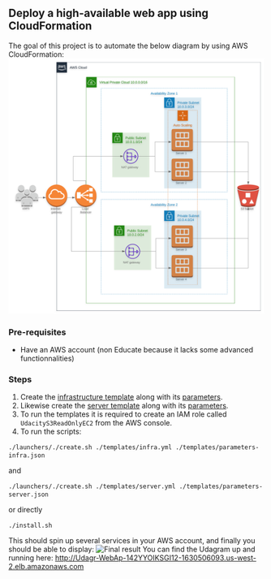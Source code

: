 ## Deploy a high-available web app using CloudFormation
The goal of this project is to automate the below diagram by using AWS CloudFormation:
![](images/project-architecture-diagram.png "Architecture diagram")
### Pre-requisites
- Have an AWS account (non Educate because it lacks some advanced functionnalities)
### Steps
1. Create the [infrastructure template](./templates/infra.yml) along with its [parameters](./templates/parameters-infra.json).
2. Likewise create the [server template](./templates/server.yml) along with its [parameters](./templates/parameters-server.json).
3. To run the templates it is required to create an IAM role called `UdacityS3ReadOnlyEC2` from the AWS console.
4. To run the scripts:
```
./launchers/./create.sh ./templates/infra.yml ./templates/parameters-infra.json 
```
and
```
./launchers/./create.sh ./templates/server.yml ./templates/parameters-server.json
```
or directly 
```
./install.sh
```
This should spin up several services in your AWS account, and finally you should be able to display:
![](images/itWorks.png "Final result")
You can find the Udagram up and running here: http://Udagr-WebAp-142YYOIKSGI12-1630506093.us-west-2.elb.amazonaws.com